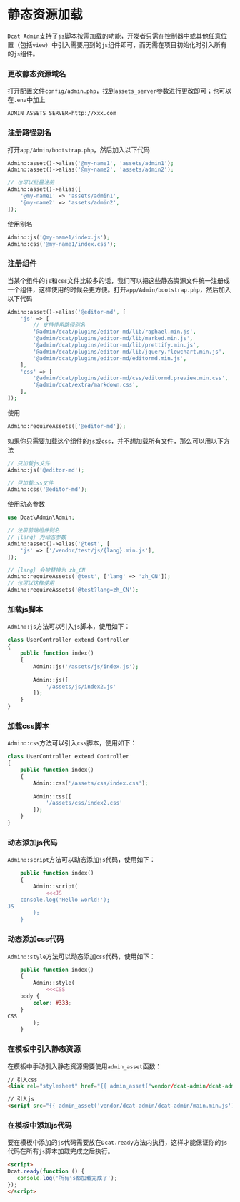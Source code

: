 # 静态资源加载

`Dcat Admin`支持了`js`脚本按需加载的功能，开发者只需在控制器中或其他任意位置（包括`view`）中引入需要用到的`js`组件即可，而无需在项目初始化时引入所有的`js`组件。


### 更改静态资源域名

打开配置文件`config/admin.php`，找到`assets_server`参数进行更改即可；也可以在`.env`中加上

```dotenv
ADMIN_ASSETS_SERVER=http://xxx.com
```

### 注册路径别名

打开`app/Admin/bootstrap.php`，然后加入以下代码

```php
Admin::asset()->alias('@my-name1', 'assets/admin1');
Admin::asset()->alias('@my-name2', 'assets/admin2');

// 也可以批量注册
Admin::asset()->alias([
	'@my-name1' => 'assets/admin1',
	'@my-name2' => 'assets/admin2',
]);
```

使用别名

```php
Admin::js('@my-name1/index.js');
Admin::css('@my-name1/index.css');
```

### 注册组件

当某个组件的`js`和`css`文件比较多的话，我们可以把这些静态资源文件统一注册成一个组件，这样使用的时候会更方便。打开`app/Admin/bootstrap.php`，然后加入以下代码

```php
Admin::asset()->alias('@editor-md', [
	'js' => [
		// 支持使用路径别名
		'@admin/dcat/plugins/editor-md/lib/raphael.min.js',
		'@admin/dcat/plugins/editor-md/lib/marked.min.js',
		'@admin/dcat/plugins/editor-md/lib/prettify.min.js',
		'@admin/dcat/plugins/editor-md/lib/jquery.flowchart.min.js',
		'@admin/dcat/plugins/editor-md/editormd.min.js',
	],
	'css' => [
		'@admin/dcat/plugins/editor-md/css/editormd.preview.min.css',
		'@admin/dcat/extra/markdown.css',
	],
]);
```

使用

```php
Admin::requireAssets(['@editor-md']);
```

如果你只需要加载这个组件的`js`或`css`，并不想加载所有文件，那么可以用以下方法

```php
// 只加载js文件
Admin::js('@editor-md');

// 只加载css文件
Admin::css('@editor-md');
```

使用动态参数

```php
use Dcat\Admin\Admin;

// 注册前端组件别名
// {lang} 为动态参数
Admin::asset()->alias('@test', [
    'js' => ['/vendor/test/js/{lang}.min.js'],
]);

// {lang} 会被替换为 zh_CN
Admin::requireAssets('@test', ['lang' => 'zh_CN']);
// 也可以这样使用
Admin::requireAssets('@test?lang=zh_CN');
```



### 加载js脚本

`Admin::js`方法可以引入`js`脚本，使用如下：
```php
class UserController extend Controller
{
    public function index()
    {
        Admin::js('/assets/js/index.js');
        
        Admin::js([
            '/assets/js/index2.js'
        ]);
    }
}
```

### 加载css脚本

`Admin::css`方法可以引入`css`脚本，使用如下：
```php
class UserController extend Controller
{
    public function index()
    {
        Admin::css('/assets/css/index.css');
        
        Admin::css([
            '/assets/css/index2.css'
        ]);
    }
}
```

### 动态添加js代码

`Admin::script`方法可以动态添加`js`代码，使用如下：
```php
    public function index()
    {
        Admin::script(
            <<<JS
    console.log('Hello world!');
JS            
        );
    }
```

### 动态添加css代码

`Admin::style`方法可以动态添加`css`代码，使用如下：
```php
    public function index()
    {
        Admin::style(
            <<<CSS
    body {
        color: #333;
    }
CSS            
        );
    }
```

### 在模板中引入静态资源
在模板中手动引入静态资源需要使用`admin_asset`函数：

```html
// 引入css
<link rel="stylesheet" href="{{ admin_asset("vendor/dcat-admin/dcat-admin/main.min.css") }}">

// 引入js
<script src="{{ admin_asset('vendor/dcat-admin/dcat-admin/main.min.js')}}"></script>
```

### 在模板中添加js代码

要在模板中添加的`js`代码需要放在`Dcat.ready`方法内执行，这样才能保证你的`js`代码在所有`js`脚本加载完成之后执行。

```html
<script>
Dcat.ready(function () {
   console.log('所有js都加载完成了'); 
});
</script>
```

